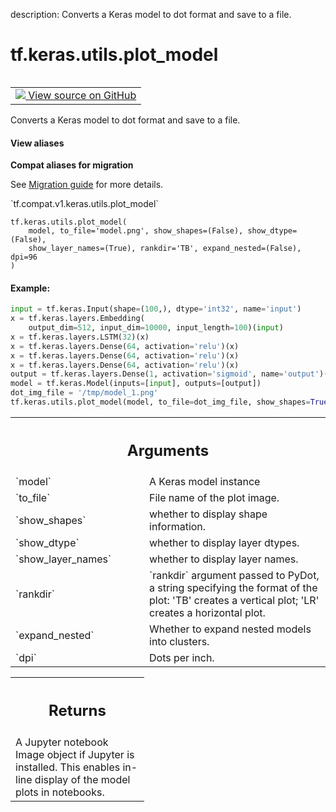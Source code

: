 description: Converts a Keras model to dot format and save to a file.

<div itemscope itemtype="http://developers.google.com/ReferenceObject">
<meta itemprop="name" content="tf.keras.utils.plot_model" />
<meta itemprop="path" content="Stable" />
</div>

# tf.keras.utils.plot_model

<!-- Insert buttons and diff -->

<table class="tfo-notebook-buttons tfo-api nocontent" align="left">
<td>
  <a target="_blank" href="https://github.com/tensorflow/tensorflow/blob/r2.4/tensorflow/python/keras/utils/vis_utils.py#L280-L350">
    <img src="https://www.tensorflow.org/images/GitHub-Mark-32px.png" />
    View source on GitHub
  </a>
</td>
</table>



Converts a Keras model to dot format and save to a file.

<section class="expandable">
  <h4 class="showalways">View aliases</h4>
  <p>
<b>Compat aliases for migration</b>
<p>See
<a href="https://www.tensorflow.org/guide/migrate">Migration guide</a> for
more details.</p>
<p>`tf.compat.v1.keras.utils.plot_model`</p>
</p>
</section>

<pre class="devsite-click-to-copy prettyprint lang-py tfo-signature-link">
<code>tf.keras.utils.plot_model(
    model, to_file='model.png', show_shapes=(False), show_dtype=(False),
    show_layer_names=(True), rankdir='TB', expand_nested=(False), dpi=96
)
</code></pre>



<!-- Placeholder for "Used in" -->


#### Example:



```python
input = tf.keras.Input(shape=(100,), dtype='int32', name='input')
x = tf.keras.layers.Embedding(
    output_dim=512, input_dim=10000, input_length=100)(input)
x = tf.keras.layers.LSTM(32)(x)
x = tf.keras.layers.Dense(64, activation='relu')(x)
x = tf.keras.layers.Dense(64, activation='relu')(x)
x = tf.keras.layers.Dense(64, activation='relu')(x)
output = tf.keras.layers.Dense(1, activation='sigmoid', name='output')(x)
model = tf.keras.Model(inputs=[input], outputs=[output])
dot_img_file = '/tmp/model_1.png'
tf.keras.utils.plot_model(model, to_file=dot_img_file, show_shapes=True)
```

<!-- Tabular view -->
 <table class="responsive fixed orange">
<colgroup><col width="214px"><col></colgroup>
<tr><th colspan="2"><h2 class="add-link">Arguments</h2></th></tr>

<tr>
<td>
`model`
</td>
<td>
A Keras model instance
</td>
</tr><tr>
<td>
`to_file`
</td>
<td>
File name of the plot image.
</td>
</tr><tr>
<td>
`show_shapes`
</td>
<td>
whether to display shape information.
</td>
</tr><tr>
<td>
`show_dtype`
</td>
<td>
whether to display layer dtypes.
</td>
</tr><tr>
<td>
`show_layer_names`
</td>
<td>
whether to display layer names.
</td>
</tr><tr>
<td>
`rankdir`
</td>
<td>
`rankdir` argument passed to PyDot,
a string specifying the format of the plot:
'TB' creates a vertical plot;
'LR' creates a horizontal plot.
</td>
</tr><tr>
<td>
`expand_nested`
</td>
<td>
Whether to expand nested models into clusters.
</td>
</tr><tr>
<td>
`dpi`
</td>
<td>
Dots per inch.
</td>
</tr>
</table>



<!-- Tabular view -->
 <table class="responsive fixed orange">
<colgroup><col width="214px"><col></colgroup>
<tr><th colspan="2"><h2 class="add-link">Returns</h2></th></tr>
<tr class="alt">
<td colspan="2">
A Jupyter notebook Image object if Jupyter is installed.
This enables in-line display of the model plots in notebooks.
</td>
</tr>

</table>

